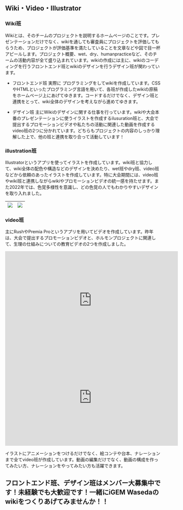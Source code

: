 ## Wiki・Video・Illustrator

### Wiki班
Wikiとは、そのチームのプロジェクトを説明するホームページのことです。プレゼンテーションだけでなく、wikiを通しても審査員にプロジェクトを評価してもらうため、プロジェクトが評価基準を満たしていることを文章などや図で目一杯アピールします。プロジェクト概要、wet、dry、humanpracticeなど、そのチームの活動内容が全て盛り込まれています。wikiの作成には主に、wikiのコーディングを行うフロントエンド班とwikiのデザインを行うデザイン班が関わっています。 

- フロントエンド班 
実際に プログラミングをしてwikiを作成しています。CSSやHTMLといったプログラミング言語を用いて、各班が作成したwikiの原稿をホームページ上にあげてゆきます。コードするだけでなく、デザイン班と連携をとって、wiki全体のデザインを考えながら進めてゆきます。 

- デザイン班 
主にWikiのデザインに関する仕事を行っています。wikiや大会本番のプレゼンテーションに使うイラストを作成するilusuration班と、大会で提出するプロモーションビデオや私たちの活動に関連した動画を作成するvideo班の2つに分かれています。どちらもプロジェクトの内容のしっかり理解した上で、他の班と連携を取り合って活動しています！ 

### illustration班 
Illustratorというアプリを使ってイラストを作成しています。wiki班と協力して、wiki全体の配色や構造などのデザインを決めたり、wet班やdry班、video班などから依頼のあったイラストを作成しています。特に大会期間には、video班やwiki班と連携しながらwikiやプロモーションビデオの統一感を持たせます。また2022年では、色覚多様性を意識し、どの色覚の人でもわかりやすいデザインを取り入れました。 


|![](/images/design-1.jpg)|![](/images/design-2.jpg)|
|------	| ------ |

### video班 
主にRushやPremia Proというアプリを用いてビデオを作成しています。昨年は、大会で提出するプロモーションビデオと、ホルモンプロジェクトに関連して、生理の仕組みについての教育ビデオの2つを作成しました。 

<iframe width="560" height="315" src="https://www.youtube.com/embed/WnV8Ap_gFdA" title="YouTube video player" frameborder="0" allow="accelerometer; autoplay; clipboard-write; encrypted-media; gyroscope; picture-in-picture; web-share" allowfullscreen></iframe>

<iframe title="Waseda_Tokyo: Cell-Free-based Detection Platform (2022) - Project Promotion [English]" width="560" height="315" src="https://video.igem.org/videos/embed/8a2a0964-6ee3-4419-a81f-64156ca2b2f2" frameborder="0" allowfullscreen="" sandbox="allow-same-origin allow-scripts allow-popups"></iframe>

イラストにアニメーションをつけるだけでなく、絵コンテや台本、ナレーションまで全てvideo班が作成しています。動画の編集だけでなく、動画の構成を作ってみたい方、ナレーションをやってみたい方も活躍できます。 

## フロントエンド班、デザイン班はメンバー大募集中です！未経験でも大歓迎です！一緒にiGEM Wasedaのwikiをつくりあげてみませんか！！ 